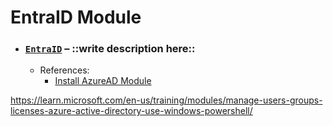 # EntraID Module
- ### [`EntraID`](./EntraID) – ::write description here::
    - References:
        - [Install AzureAD Module](https://learn.microsoft.com/en-us/training/modules/manage-users-groups-licenses-azure-active-directory-use-windows-powershell/3-connect-microsoft-365-tenant)


https://learn.microsoft.com/en-us/training/modules/manage-users-groups-licenses-azure-active-directory-use-windows-powershell/
